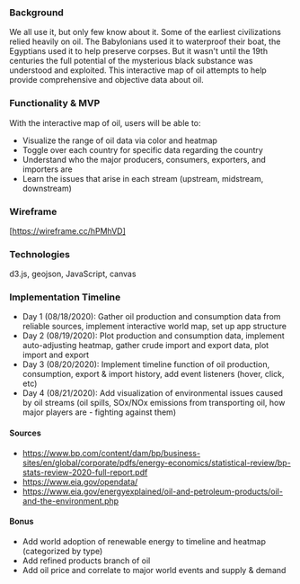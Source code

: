 ### Background
We all use it, but only few know about it. Some of the earliest civilizations relied heavily on oil. The Babylonians used it to waterproof their boat, the Egyptians used it to help preserve corpses. But it wasn't until the 19th centuries the full potential of the mysterious black substance was understood and exploited. This interactive map of oil attempts to help provide comprehensive and objective data about oil.

### Functionality & MVP
With the interactive map of oil, users will be able to:
  - Visualize the range of oil data via color and heatmap
  - Toggle over each country for specific data regarding the country
  - Understand who the major producers, consumers, exporters, and importers are
  - Learn the issues that arise in each stream (upstream, midstream, downstream)

### Wireframe
[https://wireframe.cc/hPMhVD]

### Technologies
d3.js, geojson, JavaScript, canvas

### Implementation Timeline
- Day 1 (08/18/2020): Gather oil production and consumption data from reliable sources, implement interactive world map, set up app structure
- Day 2 (08/19/2020): Plot production and consumption data, implement auto-adjusting heatmap, gather crude import and export data, plot import and export
- Day 3 (08/20/2020): Implement timeline function of oil production, consumption, export & import history, add event listeners (hover, click, etc)
- Day 4 (08/21/2020): Add visualization of environmental issues caused by oil streams (oil spills, SOx/NOx emissions from transporting oil, how major players are - fighting against them)

#### Sources
- https://www.bp.com/content/dam/bp/business-sites/en/global/corporate/pdfs/energy-economics/statistical-review/bp-stats-review-2020-full-report.pdf
- https://www.eia.gov/opendata/
- https://www.eia.gov/energyexplained/oil-and-petroleum-products/oil-and-the-environment.php

#### Bonus
- Add world adoption of renewable energy to timeline and heatmap (categorized by type)
- Add refined products branch of oil
- Add oil price and correlate to major world events and supply & demand
